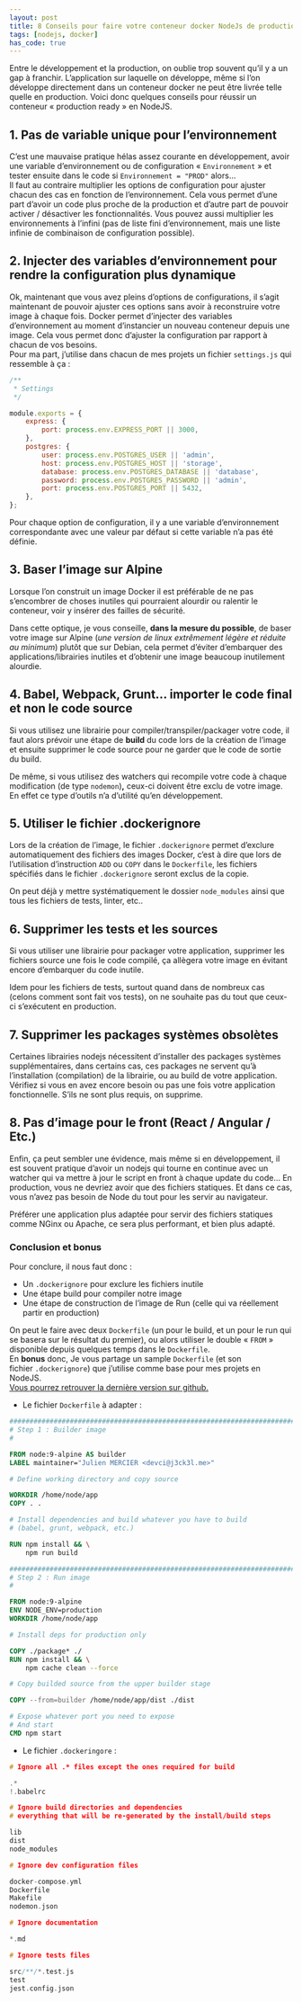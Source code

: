 ```yaml
---
layout: post
title: 8 Conseils pour faire votre conteneur docker NodeJs de production
tags: [nodejs, docker]
has_code: true
---
```

Entre le développement et la production, on oublie trop souvent qu’il y a un gap à franchir. L’application sur laquelle on développe, même si l’on développe directement dans un conteneur docker ne peut être livrée telle quelle en production. Voici donc quelques conseils pour réussir un conteneur « production ready » en NodeJS.  

## 1. Pas de variable unique pour l’environnement

C’est une mauvaise pratique hélas assez courante en développement, avoir une variable d’environnement ou de configuration « `Environnement` » et tester ensuite dans le code si `Environnement = "PROD"` alors…  
Il faut au contraire multiplier les options de configuration pour ajuster chacun des cas en fonction de l’environnement. Cela vous permet d’une part d’avoir un code plus proche de la production et d’autre part de pouvoir activer / désactiver les fonctionnalités. Vous pouvez aussi multiplier les environnements à l’infini (pas de liste fini d’environnement, mais une liste infinie de combinaison de configuration possible).

## 2. Injecter des variables d’environnement pour rendre la configuration plus dynamique

Ok, maintenant que vous avez pleins d’options de configurations, il s’agit maintenant de pouvoir ajuster ces options sans avoir à reconstruire votre image à chaque fois. Docker permet d’injecter des variables d’environnement au moment d’instancier un nouveau conteneur depuis une image. Cela vous permet donc d’ajuster la configuration par rapport à chacun de vos besoins.  
Pour ma part, j’utilise dans chacun de mes projets un fichier `settings.js` qui ressemble à ça :

```javascript
/**
 * Settings
 */

module.exports = {
	express: {
		port: process.env.EXPRESS_PORT || 3000,
	},
	postgres: {
		user: process.env.POSTGRES_USER || 'admin',
		host: process.env.POSTGRES_HOST || 'storage',
		database: process.env.POSTGRES_DATABASE || 'database',
		password: process.env.POSTGRES_PASSWORD || 'admin',
		port: process.env.POSTGRES_PORT || 5432,
	},
};
```

Pour chaque option de configuration, il y a une variable d’environnement correspondante avec une valeur par défaut si cette variable n’a pas été définie.

## 3. Baser l’image sur Alpine

Lorsque l’on construit un image Docker il est préférable de ne pas s’encombrer de choses inutiles qui pourraient alourdir ou ralentir le conteneur, voir y insérer des failles de sécurité.

Dans cette optique, je vous conseille, **dans la mesure du possible**, de baser votre image sur Alpine (_une version de linux extrêmement légère et réduite au minimum_) plutôt que sur Debian, cela permet d’éviter d’embarquer des applications/librairies inutiles et d’obtenir une image beaucoup inutilement alourdie.

## 4. Babel, Webpack, Grunt… importer le code final et non le code source

Si vous utilisez une librairie pour compiler/transpiler/packager votre code, il faut alors prévoir une étape de **build** du code lors de la création de l’image et ensuite supprimer le code source pour ne garder que le code de sortie du build.  

De même, si vous utilisez des watchers qui recompile votre code à chaque modification (de type `nodemon`)**,** ceux-ci doivent être exclu de votre image. En effet ce type d’outils n’a d’utilité qu’en développement.

## 5. Utiliser le fichier .dockerignore

Lors de la création de l’image, le fichier `.dockerignore` permet d’exclure automatiquement des fichiers des images Docker, c’est à dire que lors de l’utilisation d’instruction `ADD` ou `COPY` dans le `Dockerfile`, les fichiers spécifiés dans le fichier `.dockerignore` seront exclus de la copie.  

On peut déjà y mettre systématiquement le dossier `node_modules` ainsi que tous les fichiers de tests, linter, etc..

## 6. Supprimer les tests et les sources

Si vous utiliser une librairie pour packager votre application, supprimer les fichiers source une fois le code compilé, ça allègera votre image en évitant encore d’embarquer du code inutile.  

Idem pour les fichiers de tests, surtout quand dans de nombreux cas (celons comment sont fait vos tests), on ne souhaite pas du tout que ceux-ci s’exécutent en production.

## 7. Supprimer les packages systèmes obsolètes

Certaines librairies nodejs nécessitent d’installer des packages systèmes supplémentaires, dans certains cas, ces packages ne servent qu’à l’installation (compilation) de la librairie, ou au build de votre application. Vérifiez si vous en avez encore besoin ou pas une fois votre application fonctionnelle. S’ils ne sont plus requis, on supprime.

## 8. Pas d’image pour le front (React / Angular / Etc.)

Enfin, ça peut sembler une évidence, mais même si en développement, il est souvent pratique d’avoir un nodejs qui tourne en continue avec un watcher qui va mettre à jour le script en front à chaque update du code… En production, vous ne devriez avoir que des fichiers statiques. Et dans ce cas, vous n’avez pas besoin de Node du tout pour les servir au navigateur.  

Préférer une application plus adaptée pour servir des fichiers statiques comme NGinx ou Apache, ce sera plus performant, et bien plus adapté.

### Conclusion et bonus

Pour conclure, il nous faut donc :

-   Un `.dockerignore` pour exclure les fichiers inutile
-   Une étape build pour compiler notre image
-   Une étape de construction de l’image de Run (celle qui va réellement partir en production)

On peut le faire avec deux `Dockerfile` (un pour le build, et un pour le run qui se basera sur le résultat du premier), ou alors utiliser le double « `FROM` » disponible depuis quelques temps dans le `Dockerfile`.  
En **bonus** donc, Je vous partage un sample `Dockerfile` (et son fichier `.dockerignore`) que j’utilise comme base pour mes projets en NodeJS.  
[Vous pourrez retrouver la dernière version sur github.](https://github.com/jeckel/dockerfiles/tree/master/nodejs)

-   Le fichier `Dockerfile` à adapter :

```dockerfile
###############################################################################
# Step 1 : Builder image
#

FROM node:9-alpine AS builder
LABEL maintainer="Julien MERCIER <devci@j3ck3l.me>"

# Define working directory and copy source

WORKDIR /home/node/app
COPY . .

# Install dependencies and build whatever you have to build
# (babel, grunt, webpack, etc.)

RUN npm install && \
	npm run build

###############################################################################
# Step 2 : Run image
#

FROM node:9-alpine
ENV NODE_ENV=production
WORKDIR /home/node/app

# Install deps for production only

COPY ./package* ./
RUN npm install && \
	npm cache clean --force

# Copy builded source from the upper builder stage

COPY --from=builder /home/node/app/dist ./dist

# Expose whatever port you need to expose
# And start
CMD npm start
```

-   Le fichier `.dockeringore` :

```c
# Ignore all .* files except the ones required for build

.*
!.babelrc

# Ignore build directories and dependencies
# everything that will be re-generated by the install/build steps

lib
dist
node_modules

# Ignore dev configuration files

docker-compose.yml
Dockerfile
Makefile
nodemon.json

# Ignore documentation

*.md

# Ignore tests files

src/**/*.test.js
test
jest.config.json
```
